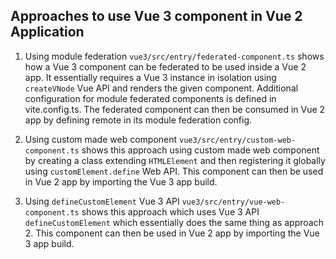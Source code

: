 ## Approaches to use Vue 3 component in Vue 2 Application

1. Using module federation
`vue3/src/entry/federated-component.ts` shows how a Vue 3 component can be federated to be used inside a Vue 2 app. It essentially requires a Vue 3 instance in isolation using `createVNode` Vue API and renders the given component. Additional configuration for module federated components is defined in vite.config.ts. The federated component can then be consumed in Vue 2 app by defining remote in its module federation config.

2. Using custom made web component
`vue3/src/entry/custom-web-component.ts` shows this approach using custom made web component by creating a class extending `HTMLElement` and then registering it globally using `customElement.define` Web API. This component can then be used in Vue 2 app by importing the Vue 3 app build.

3. Using `defineCustomElement` Vue 3 API
`vue3/src/entry/vue-web-component.ts` shows this approach which uses Vue 3 API `defineCustomElement` which essentially does the same thing as approach 2. This component can then be used in Vue 2 app by importing the Vue 3 app build.